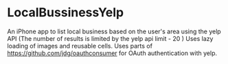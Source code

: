 # LocalBussinessYelp
An iPhone app to list local business based on the user's area using the yelp API
(The number of results is limited by the yelp api limit - 20 )
Uses lazy loading of images and reusable cells.
Uses parts of https://github.com/jdg/oauthconsumer for OAuth authentication with yelp.

